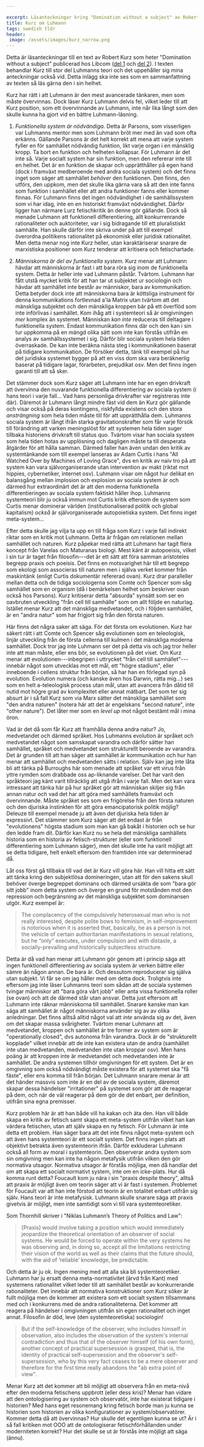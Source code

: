 ```yaml
---

excerpt: Läsanteckningar kring "Domination without a subject" av Robert Kurz
title: Kurz om Luhmann
tags: swedish tldr
header:
 image: /assets/images/kurz_narrow.png
---
```


Detta är läsanteckningar till en text av Robert Kurz som heter "Domination without a subject" publicerad hos Libcom ([del 1](https://libcom.org/library/domination-without-subject-part-one-robert-kurz) och [del 2](https://libcom.org/library/domination-without-subject-part-two-robert-kurz)). I texten behandlar Kurz till stor del Luhmanns teori och det uppehåller sig mina anteckningar också vid. Detta inlägg ska inte ses som en sammanfattning av texten så läs gärna den i sin helhet.


Kurz har rätt i att Luhmann är den mest avancerade tänkaren, men som måste övervinnas. Dock läser Kurz Luhmann delvis fel, vilket leder till att Kurz position, som ett övervinnande av Luhmann, inte når lika långt som den skulle kunna ha gjort vid en bättre Luhmann-läsning.

1) *Funktionella system är nödvändiga.* Detta är Parsons, som visserligen var Luhmanns mentor men som Luhmann bröt mer med än vad som ofta erkänns. Gällande Parsons är det helt korrekt att mena att varje system fyller en för samhället nödvändig funktion, likt varje organ i en mänsklig kropp. Ta bort en funktion och helheten kollapsar. För Luhmann är det inte så. Varje socialt system har sin funktion, men den refererar inte till en helhet. Det är en funktion de skapar och upprätthåller på egen hand (dock i framväxt medberoende med andra sociala system) och det finns inget som säger att samhället *behöver* den funktionen. Den finns, den utförs, den uppkom, men det skulle lika gärna vara så att den inte fanns som funktion i samhället eller att andra funktioner fanns eller kommer finnas. För Luhmann finns det ingen nödvändighet i de samhällssystem som vi har idag, inte en en historiskt framväxt nödvändighet. Därför ligger han närmare Lurz fetischkritik än denne gör gällande. Dock så menade Luhmann att funktionell differentiering, allt konkurrenrande rationaliteter och auktoriteter, var i sig bidragande till ett pluralistiskt samhälle. Han skulle därför inte skriva under på att till exempel överordna politikens rationalitet på ekonomisk eller juridisk rationalitet. Men detta menar nog inte Kurz heller, utan karaktäriserar snarare de marxistiska positioner som Kurz tenderar att kritisera och fetischartade.

2) *Människorna är del av funktionella system.* Kurz menar att Luhmann hävdar att människorna är fast i att bara röra sig inom de funktionella system. Detta är heller inte vad Luhmann påstår. Tvärtom. Luhmann har fått utstå mycket kritik för att han tar ut subjektet ur sociologin och hävdar att samhället inte består av människor, bara av kommunikation. Detta betyder dock inte att människorna bara är köttsliga instrument för denna kommunikations fortlevnad a'la Matrix utan tvärtom att det mänskliga subjektet och den mänskliga kroppen bär på ett överflöd som inte införlivas i samhället. Kom ihåg att i systemteori så är omgivningen *mer* komplex än systemet. Människan *kan inte* reduceras till deltagare i funktionella system. Endast kommunikation finns där och den kan i sin tur uppkomma på en mängd olika sätt som inte kan förstås utifrån en analys av samhällssystemet i sig. Därför blir sociala system hela tiden överraskade. De kan inte beräkna nästa steg i kommunikationen baserat på tidigare kommunikation. De försöker detta, tänk till exempel på hur det juridiska systemet bygger på att en viss dom ska vara beräknerlig baserat på tidigare lagar, förarbeten, prejudikat osv. Men det finns ingen garanti till att så sker.

Det stämmer dock som Kurz säger att Luhmann inte har en egen drivkraft att övervinna den nuvarande funktionella differentiering av sociala system (i hans teori i varje fall... Vad hans personliga drivkrafter var registreras inte där). Däremot är Luhmann långt mindre fäst vid dem än Kurz gör gällande och visar också på deras kontingens, riskfyllda existens och den stora *ansträngning* som hela tiden måste till för att upprätthålla dem. Luhmanns sociala system är långt ifrån starka gravitationskrafter som får varje försök till förändring att varken meningslöst för att systemen hela tiden suger tillbaka historiens drivkraft till status quo. Tvärtom visar han sociala system som hela tiden hotas av upplösning och dagligen måste ta till desperata åtgärder för att hålla samman. Därmed faller han även undan den kritik av systemtänkande som till exempel lanseras av Adam Curtis i hans "All Watched Over by Machines of Loving Grace", dvs en kritik av naiv tro på att system kan vara självorganiserande utan intervention av makt (riktat mot hippies, cybernetiker, internet osv). Luhmann visar om något hur delikat en balansgång mellan implosion och explosion av sociala system är och därmed hur extraordinärt det är att den moderna funktionella differentieringen av sociala system faktiskt håller ihop. Luhmanns systemteori blir ju också immun mot Curtis kritik eftersom de system som Curtis menar dominerar världen (institutionaliserad politik och global kapitalism) *också* är självorganiserade autopoietiska system. Det finns inget meta-system...

Efter detta skulle jag vilja ta upp en till fråga som Kurz i varje fall indirekt riktar som en kritik mot Luhmann. Detta är frågan om relationen mellan samhället och naturen. Kurz påpekar med rätta att Luhmann har tagit flera koncept från Varelas och Maturanas biologi. Mest känt är autopoeisis, vilket i sin tur är taget från filosofin---det är ett sätt att föra samman aristoteles begrepp praxis och poeisis. Det finns en motsvarighet här till ett begrepp som ekologi som associeras till naturen men i själva verket kommer från maskintänk (enligt Curtis dokumentär refererad ovan). Kurz drar paralleller mellan detta och de tidiga sociologerna som Comte och Spencer som såg samhället som en organism (då i bemärkelsen helhet som beskriver ovan också hos Parsons). Kurz kritiserar detta "absurda" synsätt som ser en oavbruten utveckling "från cell till samhälle" som om allt följde en naturlag. Istället menar Kurz att det mänskliga medvetandet, och i följden samhället, är en "andra natur" som har frigjort sig från den första naturen.

Här finns det några saker att säga. För det första om evolutionen. Kurz har säkert rätt i att Comte och Spencer såg evolutionen som en teleologisk, linjär utveckling från de första cellerna till kulmen i det mänskliga moderna samhället. Dock tror jag inte Luhmann ser det på detta vis och jag tror heller inte att man måste, eller ens bör, se evolutionen på det viset. Om Kurz menar att evolutionen---inbegripen i uttrycket "från cell till samhället"---innebär något som utvecklas mot ett mål, ett "högre stadium", eller inneboende i cellens struktur från början, så har han en förlegad syn på evolution. Evolution numera (och kanske även hos Darwin, rätta mig...) ses som en helt a-teleologisk process utan mål, utan att avancera från dåtid till nutid mot högre grad av komplexitet eller annat mätbart. Det som ter sig absurt är i så fall Kurz som via Marx sätter det mänskliga samhället som "den andra naturen" (notera här att det är engelskans "second nature", inte "other nature"). Det låter mer som en *level up* mot något bestämt mål i mina öron.

Vad är det då som får Kurz att framhålla denna andra natur? Jo, medvetandet och därmed språket. Hos Luhmanns evolution är språket och medvetandet något som samskapat varandra och därför sätter han samhället, språket och medvetandet som strukturellt beroende av varandra. Det är grunden till att han säger att samhället är kommunikation och hur han menar att samhället och medvetanden sätts i relation. Själv kan jag inte låta bli att tänka på Burroughs här som menade att språket var ett virus från yttre rymden som drabbade oss ap-liknande varelser. Det har varit den språkteori jag känt varit tillräcklig att utgå ifrån i varje fall. Men det kan vara intressant att tänka här på hur språket gör att människan skiljer sig från annan natur och vad det har att göra med samhällets framväxt och övervinnande. Måste språket ses som en frigörelse från den första naturen och den djuriska instinkten för att göra emancipatorisk politik möjlig? Deleuze till exempel menade ju att även det djuriska hela tiden är expressivt. Det stämmer som Kurz säger att det endast är från "evolutionens" högsta stadium som man kan gå bakåt i historien och se hur den ledde fram dit. Därför kan Kurz nu se hela det mänskliga samhällets historia som en historia av fetisch-strukturer (eller som funktionell differentiering som Luhmann säger), men det skulle inte ha varit möjligt att se detta tidigare, helt enkelt eftersom den framtiden inte var determinerad då.

Låt oss först gå tillbaka till vad det är Kurz vill göra här. Han vill hitta ett sätt att tänka kring den subjektlösa domineringen, utan att för den sakens skull behöver överge begreppet dominans och därmed ursäkta de som "bara gör sitt jobb" inom detta system och överge en grund för motstånden mot den repression och begränsning av det mänskliga subjektet som dominansen utgör. Kurz exempel är:

> The complacency of the compulsively heterosexual man who is not really interested, despite polite bows to feminism, in self-improvement is notorious when it is asserted that, basically, he as a person is not the vehicle of certain authoritarian manifestations in sexual relations, but he “only” executes, under compulsion and with distaste, a socially-prevailing and historically subjectless structure.

Detta är då vad han menar att Luhmann  gör genom att i princip säga att ingen funktionell differentiering av sociala system är verken bättre eller sämre än någon annan. De bara är. Och dessutom reproducerar sig själva utan subjekt. Vi får se om jag håller med om detta dock. Troligtvis inte eftersom jag inte läser Luhmanns teori som sådan att de sociala systemen tvingar människor att "bara göra vårt jobb" eller anta vissa funktionella roller (se ovan) och att de därmed står utan ansvar. Detta just eftersom att Luhmann inte räknar människorna till samhället. Snarare kanske man kan säga att samhället är något människorna använder sig av av olika anledningar. Det finns alltså alltid något val att *inte* använda sig av det, även om det skapar massa svårigheter. Tvärtom menar Luhmann att medvetandet, kroppen och samhället är tre former av system som är "operationally closed", dvs autonoma från varandra. Dock är de "strukturellt kopplade" vilket innebär att de inte kan existera utan de andra (samhället inte utan medvetanden, medvetanden inte utan kroppar osv). Men hans poäng är att kroppen inte är medvetandet och medvetanden inte är samhället. De andra systemen tillhör omgivningen för ett system. Det är en omgivning som också nödvändigt måste existera för att systemet ska "få fäste", eller ens komma till från början. Det Luhmann snarare menar är att det händer massvis som inte är en del av de sociala system, däremot skapar dessa händelser "irritationer" på systemet som gör att de reagerar på dem, och när de väl reagerar på dem gör de det enbart, per definition, utifrån sina egna premisser.

Kurz problem här är att han både vill ha kakan och äta den. Han vill både skapa en kritik av fetisch samt skapa ett meta-system utifrån vilket han kan värdera fetischen, utan att själv skapa en ny fetisch. För Luhmann är inte detta ett problem. Han säger bara att det inte finns något meta-system och att även hans systemteori är ett socialt system. Det finns ingen plats att objektivt betrakta även systemteorin ifrån. Därför exkluderar Luhmann också all form av moral i systemteorin. Den observerar andra system som sin omgivning men kan inte ha någon metafysik utifrån vilken den gör normativa utsagor. Normativa utsagor är förstås möjliga, men då handlar det om att skapa ett socialt normativt system, inte om en icke-plats. Hur då komma runt detta? Foucault kom ju nära i sin "praxis despite theory", alltså att praxis är möjligt även om teorin säger att vi är fast i systemen. Problemet för Foucault var att han inte förstod att teorin är en totalitet enbart utifrån sig själv. Hans teori är inte metafysisk. Luhmann skulle snarare säga att praxis givetvis är möjligt, men inte samtidigt som vi till vara systemteoretiker.

Som Thornhill skriver i "Niklas Luhmann’s Theory of Politics and Law":

> [Praxis] would involve taking a position which would immediately jeopardize the theoretical orientation of an observer of social systems. He would be forced to operate within the very systems he was observing and, in doing so, accept all the limitations restricting their vision of the world as well as their claims that the future should, with the aid of ‘reliable’ knowledge, be predictable.

Och detta är ju ok. Ingen mening med att alla ska bli systemteoretiker. Luhmann har ju ersatt denna meta-normativitet (ärvd från Kant) med systemens rationalitet vilket leder till att samhället består av konkurrerande rationaliteter. Det innebär att normativa konstruktioner som Kurz söker är fullt möjliga men de kommer att existera som ett socialt system tillsammans med och i konkurrens med de andra rationaliteterna. Det kommer att reagera på händelser i omgivningen utifrån sin egen rationalitet och inget annat. Filosofin är död, leve (den systemteoretiska) sociologin!

> But if the self-knowledge of the observer, who includes himself in observation, also includes the observation of the system's internal contradiction and thus that of the observer himself (of his own form), another concept of practical supersession is grasped, that is, the identity of practical self-supersession and the observer's self-supersession, who by this very fact ceases to be a mere observer and therefore for the first time really abandons the "ab extra point of view".

Menar Kurz att det kommer att bli möjligt att observera från en meta-nivå efter den moderna fetischens uppbrott (eller dess kris)? Menar han vidare att den ontologisering av system och observatör, inte har existerat tidigare i historien? Med hans eget resonemang kring fetisch borde man ju kunna se historien som historien av olika konfigurationer av system/observatörer. Kommer detta då att övervinnas? Hur skulle det egentligen kunna se ut? Är i så fall kritiken mot OOO att de ontologiserar fetischförhållanden under moderniteten korrekt? Hur det skulle se ut är förstås inte möjligt att säga (ännu).
